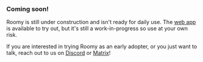 ### Coming soon!

Roomy is still under construction and isn't ready for daily use. The [web app](https://roomy.space/)
is available to try out, but it's still a work-in-progress so use at your own risk.

If you are interested in trying Roomy as an early adopter, or you just want to talk, reach out to us
on [Discord](https://discord.gg/BkEpMzzh38) or
[Matrix](https://matrix.to/#/%23muni-town:commune.sh)!

